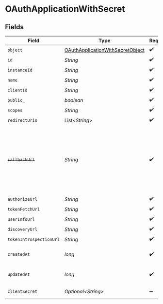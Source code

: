 # OAuthApplicationWithSecret


## Fields

| Field                                                                                                                   | Type                                                                                                                    | Required                                                                                                                | Description                                                                                                             |
| ----------------------------------------------------------------------------------------------------------------------- | ----------------------------------------------------------------------------------------------------------------------- | ----------------------------------------------------------------------------------------------------------------------- | ----------------------------------------------------------------------------------------------------------------------- |
| `object`                                                                                                                | [OAuthApplicationWithSecretObject](../../models/components/OAuthApplicationWithSecretObject.md)                         | :heavy_check_mark:                                                                                                      | N/A                                                                                                                     |
| `id`                                                                                                                    | *String*                                                                                                                | :heavy_check_mark:                                                                                                      | N/A                                                                                                                     |
| `instanceId`                                                                                                            | *String*                                                                                                                | :heavy_check_mark:                                                                                                      | N/A                                                                                                                     |
| `name`                                                                                                                  | *String*                                                                                                                | :heavy_check_mark:                                                                                                      | N/A                                                                                                                     |
| `clientId`                                                                                                              | *String*                                                                                                                | :heavy_check_mark:                                                                                                      | N/A                                                                                                                     |
| `public_`                                                                                                               | *boolean*                                                                                                               | :heavy_check_mark:                                                                                                      | N/A                                                                                                                     |
| `scopes`                                                                                                                | *String*                                                                                                                | :heavy_check_mark:                                                                                                      | N/A                                                                                                                     |
| `redirectUris`                                                                                                          | List\<*String*>                                                                                                         | :heavy_check_mark:                                                                                                      | N/A                                                                                                                     |
| ~~`callbackUrl`~~                                                                                                       | *String*                                                                                                                | :heavy_check_mark:                                                                                                      | : warning: ** DEPRECATED **: This will be removed in a future release, please migrate away from it as soon as possible. |
| `authorizeUrl`                                                                                                          | *String*                                                                                                                | :heavy_check_mark:                                                                                                      | N/A                                                                                                                     |
| `tokenFetchUrl`                                                                                                         | *String*                                                                                                                | :heavy_check_mark:                                                                                                      | N/A                                                                                                                     |
| `userInfoUrl`                                                                                                           | *String*                                                                                                                | :heavy_check_mark:                                                                                                      | N/A                                                                                                                     |
| `discoveryUrl`                                                                                                          | *String*                                                                                                                | :heavy_check_mark:                                                                                                      | N/A                                                                                                                     |
| `tokenIntrospectionUrl`                                                                                                 | *String*                                                                                                                | :heavy_check_mark:                                                                                                      | N/A                                                                                                                     |
| `createdAt`                                                                                                             | *long*                                                                                                                  | :heavy_check_mark:                                                                                                      | Unix timestamp of creation.<br/>                                                                                        |
| `updatedAt`                                                                                                             | *long*                                                                                                                  | :heavy_check_mark:                                                                                                      | Unix timestamp of last update.<br/>                                                                                     |
| `clientSecret`                                                                                                          | *Optional\<String>*                                                                                                     | :heavy_minus_sign:                                                                                                      | Empty if public client.<br/>                                                                                            |